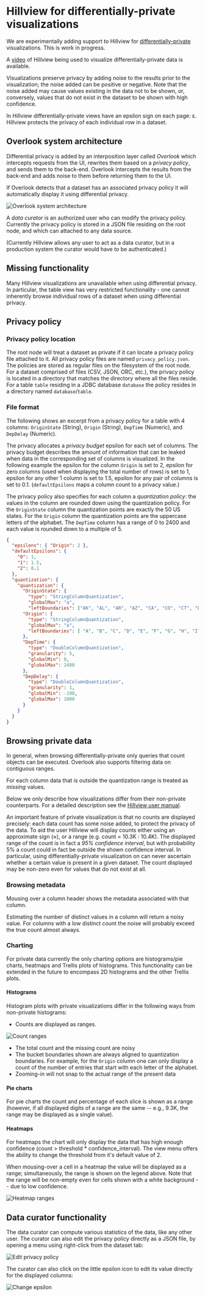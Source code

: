 # Hillview for differentially-private visualizations

We are experimentally adding support to Hillview for
[differentially-private](https://en.wikipedia.org/wiki/Differential_privacy)
visualizations.  This is work in progress.

A [video](https://1drv.ms/v/s!AlywK8G1COQ_lJMxl9cantTOlvRawA?e=k1VKSL)
of Hillview being used to visualize differentially-private data is
available.

Visualizations preserve privacy by adding noise to the results prior
to the visualization; the noise added can be positive or negative.
Note that the noise added may cause values existing in the data
not to be shown, or, conversely, values that do not exist in the
dataset to be shown with high confidence.

In Hillview differentially-private views have an epsilon sign on each
page: ε.  Hillview protects the privacy of each individual *row* in a
dataset.

## Overlook system architecture

Differential privacy is added by an interposition layer called
*Overlook* which intercepts requests from the UI, rewrites them based
on a *privacy policy*, and sends them to the back-end.  Overlook
intercepts the results from the back-end and adds noise to them before
returning them to the UI.

If Overlook detects that a dataset has an associated privacy policy it
will automatically display it using differential privacy.

![Overlook system architecture](docs/privacy/overlook.png)

A *data curator* is an authorized user who can modify the privacy
policy.  Currently the privacy policy is stored in a JSON file
residing on the root node, and which can attached to any data source.

(Currently Hillview allows any user to act as a data curator, but in a
production system the curator would have to be authenticated.)

## Missing functionality

Many Hillview visualizations are unavailable when using differential
privacy.  In particular, the table view has very restricted
functionality - one cannot inherently browse individual rows of a
dataset when using differential privacy.

## Privacy policy

### Privacy policy location

The root node will treat a dataset as private if it can locate a
privacy policy file attached to it.  All privacy policy files are
named `privacy_policy.json`.  The policies are stored as regular files
on the filesystem of the root node.  For a dataset comprised of files
(CSV, JSON, ORC, etc.), the privacy policy is located in a directory
that matches the directory where all the files reside.  For a table
`table` residing in a JDBC database `database` the policy resides in a
directory named `database`/`table`.

### File format

The following shows an excerpt from a privacy policy for a table with
4 columns: `OriginState` (String), `Origin` (String), `DepTime` (Numeric), and
`DepDelay` (Numeric).

The privacy allocates a *privacy budget* epsilon for each set of
columns.  The privacy budget describes the amount of information that
can be leaked when data in the corresponding set of columns is
visualized.  In the following example the epsilon for the column
`Origin` is set to 2, epsilon for zero columns (used when displaying the
total number of rows) is set to 1, epsilon for any other 1 column is
set to 1.5, epsilon for any pair of columns is set to 0.1.  (`defaultEpsilons`
maps a column count to a privacy value.)

The privacy policy also specifies for each column a *quantization
policy*: the values in the column are rounded down using the
quantization policy.  For the `OriginState` column the quantization
points are exactly the 50 US states.  For the `Origin` column the
quantization points are the uppercase letters of the alphabet.  The
`DepTime` column has a range of 0 to 2400 and each value is rounded down
to a multiple of 5.

```JSON
{
  "epsilons": { "Origin": 2 },
  "defaultEpsilons": {
    "0": 1,
    "1": 1.5,
    "2": 0.1
  },
  "quantization": {
    "quantization": {
      "OriginState": {
        "type": "StringColumnQuantization",
        "globalMax": "a",
        "leftBoundaries": ["AK", "AL", "AR", "AZ", "CA", "CO", "CT", "DE", "FL", "GA", "HI", "IA", "ID", "IL", "IN", "KS", "KY", "LA", "MA", "MD", "ME", "MI", "MN", "MO", "MS", "MT", "NC", "ND", "NE", "NH", "NJ", "NM", "NV", "NY", "OH", "OK", "OR", "PA", "RI", "SC", "SD", "TN", "TX", "UT", "VA", "VT", "WA", "WI", "WV", "WY"]},
      "Origin": {
        "type": "StringColumnQuantization",
        "globalMax": "a",
        "leftBoundaries": [ "A", "B", "C", "D", "E", "F", "G", "H", "I", "J", "K", "L", "M", "N", "O", "P", "Q", "R", "S", "T", "U", "V", "W", "X", "Y", "Z"]
      },
      "DepTime": {
        "type": "DoubleColumnQuantization",
        "granularity": 5,
        "globalMin": 0,
        "globalMax": 2400
      },
      "DepDelay": {
        "type": "DoubleColumnQuantization",
        "granularity": 1,
        "globalMin": -100,
        "globalMax": 1000
      }
    }
  }
}
```

## Browsing private data

In general, when browsing differentially-private only queries that
count objects can be executed.  Overlook also supports filtering data
on contiguous ranges.

For each column data that is outside the quantization range is treated
as *missing* values.

Below we only describe how visualizations differ from their non-private counterparts.
For a detailed description see the [Hillview user manual](docs/userManual.md).

An important feature of private visualization is that no counts are
displayed precisely: each data count has some noise added, to protect
the privacy of the data.  To aid the user Hillview will display counts
either using an approximate sign (≈), or a range (e.g. count = 10.3K :
10.4K).  The displayed range of the count is in fact a *95% confidence
interval*, but with probability 5% a count could in fact be outside the
shown confidence interval.  In particular, using
differentially-private visualization on can never ascertain whether a
certain value is present in a given dataset.  The count displayed may be
non-zero even for values that do not exist at all.

### Browsing metadata

Mousing over a column header shows the metadata associated with that column.

Estimating the number of distinct values in a column will return a
noisy value.  For columns with a low distinct count the noise will
probably exceed the true count almost always.

### Charting

For private data currently the only charting options are
histograms/pie charts, heatmaps and Trellis plots of histograms.  This
functionality can be extended in the future to encompass
2D histograms and the other Trellis plots.

#### Histograms

Histogram plots with private visualizations differ in the following ways from
non-private histograms:

* Counts are displayed as ranges.

![Count ranges](docs/privacy/count-range.png)

* The total count and the missing count are noisy
* The bucket boundaries shown are always aligned to quantization boundaries.
For example, for the `Origin` column one can only display a count
of the number of entries that start with each letter of the alphabet.
* Zooming-in will not snap to the actual range of the present data

#### Pie charts

For pie charts the count and percentage of each slice is shown as a range (however, if
all displayed digits of a range are the same -- e.g., 9.3K,
the range may be displayed as a single value).

#### Heatmaps

For heatmaps the chart will only display the data that has high enough
confidence (count > threshold * confidence_interval).  The view menu
offers the ability to change the threshold from it's default value of 2.

When mousing-over a cell in a heatmap the value will be displayed
as a range; simultaneously, the range is shown on the legend above.
Note that the range will be non-empty even for cells shown with a
white background -- due to low confidence.

![Heatmap ranges](docs/privacy/heatmap-range.png)

## Data curator functionality

The data curator can compute various statistics of the data, like any
other user.  The curator can also edit the privacy
policy directly as a JSON file, by opening a menu using right-click
from the dataset tab:

![Edit privacy policy](docs/privacy/edit-policy.png)

The curator can also click on the little epsilon icon to edit its
value directly for the displayed columns:

![Change epsilon](docs/privacy/edit-epsilon.png)
